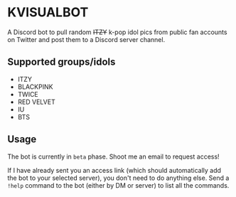 # KVISUALBOT
A Discord bot to pull random ~~ITZY~~ k-pop idol pics from public fan accounts on Twitter and post them to a Discord server channel.

## Supported groups/idols
- ITZY
- BLACKPINK
- TWICE
- RED VELVET
- IU
- BTS

## Usage
The bot is currently in `beta` phase. Shoot me an email to request access!

If I have already sent you an access link (which should automatically add the bot to your selected server), you don't need to do anything else. Send a `!help` command to the bot (either by DM or server) to list all the commands.
